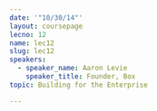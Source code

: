 ```yaml
---
date: '"10/30/14"'
layout: coursepage
lecno: 12
name: lec12
slug: lec12
speakers:
  - speaker_name: Aaron Levie
    speaker_title: Founder, Box
topic: Building for the Enterprise

---
```

